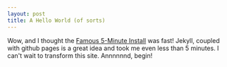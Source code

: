 ```yaml
---
layout: post
title: A Hello World (of sorts)
---
```


Wow, and I thought the [Famous 5-Minute Install](https://codex.wordpress.org/Installing_WordPress#Famous_5-Minute_Install "WordPress, Famous 5-Minute Install") was fast! Jekyll, coupled with github pages is a great idea and took me even less than 5 minutes. I can't wait to transform this site. Annnnnnd, begin!
